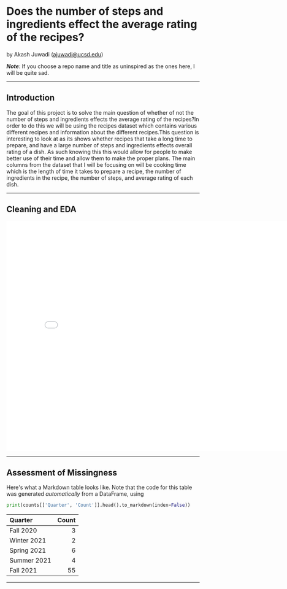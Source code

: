 #  Does the number of steps and ingredients effect the average rating of the recipes?

by Akash Juwadi (ajuwadi@ucsd.edu)

***Note***: If you choose a repo name and title as uninspired as the ones here, I will be quite sad.

---

## Introduction

The goal of this project is to solve the main question of whether of not the number of steps and ingredients effects the average rating of the recipes?In order to do this we will be using the recipes dataset which contains various different recipes and information about the different recipes.This question is interesting to look at as its shows whether recipes that take a long time to prepare, and have a large number of steps and ingredients effects overall rating of a dish. As such knowing this this would allow for people to make better use of their time and allow them to make the proper plans. The main columns from the dataset that I will be focusing on will be cooking time which is the length of time it takes to prepare a recipe, the number of ingredients in the recipe, the number of steps, and average rating of each dish. 

---

## Cleaning and EDA

<iframe src="assets/10-80-enrollment.html" width=800 height=600 frameBorder=0></iframe>

---

## Assessment of Missingness

Here's what a Markdown table looks like. Note that the code for this table was generated _automatically_ from a DataFrame, using

```py
print(counts[['Quarter', 'Count']].head().to_markdown(index=False))
```

| Quarter     |   Count |
|:------------|--------:|
| Fall 2020   |       3 |
| Winter 2021 |       2 |
| Spring 2021 |       6 |
| Summer 2021 |       4 |
| Fall 2021   |      55 |

---